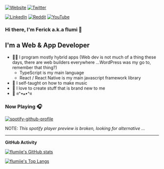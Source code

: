[![Website](https://img.shields.io/website?label=flumi.space&style=for-the-badge&url=https%3A%2F%2Fflumi.space)](https://flumi.space)
[![Twitter](https://img.shields.io/twitter/follow/flumi_tw?color=1DA1F2&logo=twitter&style=for-the-badge)](https://twitter.com/intent/follow?original_referer=https%3A%2F%2Fgithub.com%2Fflumiie&screen_name=flumi_tw)

<!--[![Instagram](https://img.shields.io/badge/Instagram-%23E4405F.svg?style=for-the-badge&logo=Instagram&logoColor=white)](https://www.instagram.com/flumiie/)-->

[![LinkedIn](https://img.shields.io/badge/linkedin-%230077B5.svg?style=for-the-badge&logo=linkedin&logoColor=white)](https://www.linkedin.com/in/ferick/)
[![Reddit](https://img.shields.io/badge/Reddit-FF4500?style=for-the-badge&logo=reddit&logoColor=white)](https://www.reddit.com/user/aircatcher1)
[![YouTube](https://img.shields.io/badge/YouTube-%23FF0000.svg?style=for-the-badge&logo=YouTube&logoColor=white)](https://www.youtube.com/channel/UCBhpGOjRDqbmkGBxXMH9nbA)

<!-- [![Linktree](https://img.shields.io/badge/linktree-1de9b6?style=for-the-badge&logo=linktree&logoColor=white)](https://linktr.ee/flumi) -->

### Hi there, I'm Ferick a.k.a flumi 👋

## I'm a Web & App Developer

- 👩‍💻 I program mostly hybrid apps (Web dev is not much of a thing these days, there are web builders everywhere ...WordPress was my go to, remember that thing?)
  - TypeScript is my main language
  - React / React Native is my main javascript framework library
- 🎼 I self-taught on how to make music
- 🌱 I love to create stuff that is brand new to me
- 🦊 ฅ^•ﻌ•^ฅ

### Now Playing 🎧

[![spotify-github-profile](https://spotify-github-profile.vercel.app/api/view?uid=killdistance&cover_image=true&theme=default&show_offline=true&background_color=121212&interchange=true&bar_color=53b14f&bar_color_cover=false)](https://spotify-github-profile.vercel.app/api/view?uid=killdistance&redirect=true)

NOTE: _This spotify player preview is broken, looking for alternative ..._

---

<summary><b>GitHub Activity</b></summary>
  
<!--START_SECTION:activity-->
<!--END_SECTION:activity-->

[![flumiie's GitHub stats](https://github-readme-stats.vercel.app/api?theme=cobalt&show_icons=true&username=flumiie)](https://github.com/flumiie)

[![flumiie's Top Langs](https://github-readme-stats.vercel.app/api/top-langs/?theme=cobalt&username=flumiie&langs_count=8)](https://github.com/flumiie)
